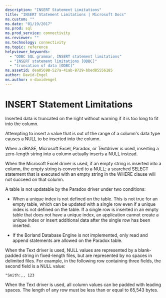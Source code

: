```yaml
---
description: "INSERT Statement Limitations"
title: "INSERT Statement Limitations | Microsoft Docs"
ms.custom: ""
ms.date: "01/19/2017"
ms.prod: sql
ms.prod_service: connectivity
ms.reviewer: ""
ms.technology: connectivity
ms.topic: reference
helpviewer_keywords: 
  - "ODBC SQL grammar, INSERT statement limitations"
  - "INSERT statement limitations [ODBC]"
  - "truncation of data [ODBC]"
ms.assetid: dea05698-527a-41ab-8729-bbed85556185
author: David-Engel
ms.author: v-davidengel
---
```

# INSERT Statement Limitations
Inserted data is truncated on the right without warning if it is too long to fit into the column.  
  
 Attempting to insert a value that is out of the range of a column's data type causes a NULL to be inserted into the column.  
  
 When a dBASE, Microsoft Excel, Paradox, or Textdriver is used, inserting a zero-length string into a column actually inserts a NULL instead.  
  
 When the Microsoft Excel driver is used, if an empty string is inserted into a column, the empty string is converted to a NULL; a searched SELECT statement that is executed with an empty string in the WHERE clause will not succeed on that column.  
  
 A table is not updatable by the Paradox driver under two conditions:  
  
-   When a unique index is not defined on the table. This is not true for an empty table, which can be updated with a single row even if a unique index is not defined on the table. If a single row is inserted in an empty table that does not have a unique index, an application cannot create a unique index or insert additional data after the single row has been inserted.  
  
-   If the Borland Database Engine is not implemented, only read and append statements are allowed on the Paradox table.  
  
 When the Text driver is used, NULL values are represented by a blank-padded string in fixed-length files, but are represented by no spaces in delimited files. For example, in the following row containing three fields, the second field is a NULL value:  
  
```  
"Smith:,, 123  
```  
  
 When the Text driver is used, all column values can be padded with leading spaces. The length of any row must be less than or equal to 65,543 bytes.
